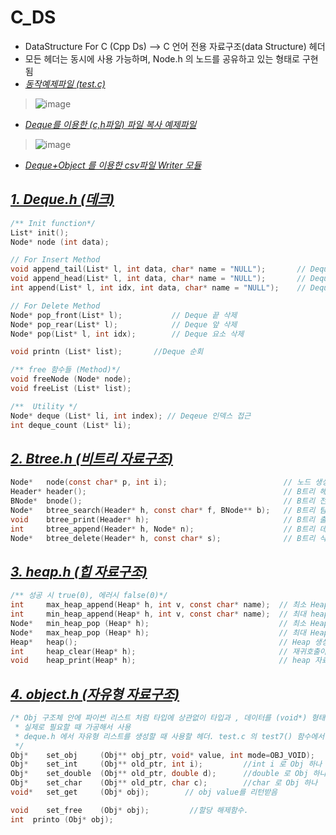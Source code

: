 # C_DS
- DataStructure For C (Cpp Ds) --> C 언어 전용 자료구조(data Structure) 헤더 
- 모든 헤더는 동시에 사용 가능하며, Node.h 의 노드를 공유하고 있는 형태로 구현됨  
- [_동작예제파일 (test.c)_](https://github.com/20190511/C_DS/blob/main/test.c)
> ![image](https://github.com/20190511/C_DS/assets/70988272/ec6a96d5-52a1-4b20-be48-18cd948d3b38)
- [_Deque를 이용한 (c,h파일) 파일 복사 예제파일_](https://github.com/20190511/C_DS/blob/main/test_filecopy.c)  
> ![image](https://github.com/20190511/C_DS/assets/70988272/2000a771-c52e-4796-a8fb-a4b02faf7062)  
- [_Deque+Object 를 이용한 csv파일 Writer 모듈_](https://github.com/20190511/C_DS/blob/main/csv_helper.c)

## [_1. Deque.h (데크)_](https://github.com/20190511/C_DS/blob/main/deque.h)

```C
/** Init function*/
List* init();
Node* node (int data);

// For Insert Method
void append_tail(List* l, int data, char* name = "NULL");       // Deque 앞에 연결
void append_head(List* l, int data, char* name = "NULL");       // Deque 끝에 연결
int append(List* l, int idx, int data, char* name = "NULL");    // Deque index 요소 연결

// For Delete Method
Node* pop_front(List* l);           // Deque 끝 삭제
Node* pop_rear(List* l);            // Deque 앞 삭제
Node* pop(List* l, int idx);        // Deque 요소 삭제

void printn (List* list);       //Deque 순회

/** free 함수들 (Method)*/
void freeNode (Node* node);
void freeList (List* list);

/**  Utility */
Node* deque (List* li, int index); // Deqeue 인덱스 접근
int deque_count (List* li);
```

## [_2. Btree.h (비트리 자료구조)_](https://github.com/20190511/C_DS/blob/main/btree.h)
```C
Node*   node(const char* p, int i);                          // 노드 생성자 (내부실행파일에서 사용)
Header* header();                                            // B트리 헤더 생성자
BNode*  bnode();                                             // B트리 전용 노드 (내부실행파일에서 사용)
Node*   btree_search(Header* h, const char* f, BNode** b);   // B트리 탐색 함수
void    btree_print(Header* h);                              // B트리 출력 함수 (트리형태로 출력, Queue 이용 + BFS 순회)
int     btree_append(Header* h, Node* n);                    // B트리 데이터 추가 함수
Node*   btree_delete(Header* h, const char* s);              // B트리 삭제 함수.
```

## [_3. heap.h (힙 자료구조)_](https://github.com/20190511/C_DS/blob/main/heap.h)
```C
/** 성공 시 true(0), 에러시 false(0)*/
int     max_heap_append(Heap* h, int v, const char* name);  // 최소 Heap 추가, name이 NULL 이면 Heap 생성순서대로 name 설정
int     min_heap_append(Heap* h, int v, const char* name);  // 최대 heap 추가, name이 NULL 이면 Heap 생성순서대로 name 설정
Node*   min_heap_pop (Heap* h);                             // 최소 Heap Pop -> Pop 한 최소 Key값 노드 리턴
Node*   max_heap_pop (Heap* h);                             // 최대 Heap Pop -> Pop 한 최대 Key값 노드 리턴
Heap*   heap();                                             // Heap 생성자
int     heap_clear(Heap* h);                                // 재귀호출이 아닌 while 후위탐색으로 전 노드 삭제
void    heap_print(Heap* h);                                // heap 자료구조 전체 출력 (트리형태로 출력 : 임시 큐 구현해서 사용 (BFS))
```

## [_4. object.h (자유형 자료구조)_](https://github.com/20190511/C_DS/blob/main/object.h)
```C
/* Obj 구조체 안에 파이썬 리스트 처럼 타입에 상관없이 타입과 , 데이터를 (void*) 형태로 저장해두었다가,
 * 실제로 필요할 때 가공해서 사용
 * deque.h 에서 자유형 리스트를 생성할 때 사용할 헤더. test.c 의 test7() 함수에서 실 사용법 있음.
 */
Obj*    set_obj     (Obj** obj_ptr, void* value, int mode=OBJ_VOID);
Obj*    set_int     (Obj** old_ptr, int i);         //int i 로 Obj 하나 생성 (이전 값 존재시 할당해제하고 생성)
Obj*    set_double  (Obj** old_ptr, double d);      //double 로 Obj 하나 생성
Obj*    set_char    (Obj** old_ptr, char c);        //char 로 Obj 하나  
void*   set_get     (Obj* obj);        // obj value를 리턴받음

void    set_free    (Obj* obj);         //할당 해제함수.
int  printo (Obj* obj);
```

